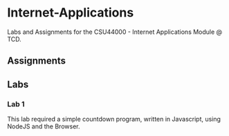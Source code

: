 # Internet-Applications

Labs and Assignments for the CSU44000 - Internet Applications Module @ TCD.

## Assignments


## Labs

### Lab 1
This lab required a simple countdown program, written in Javascript, using NodeJS and the Browser.
